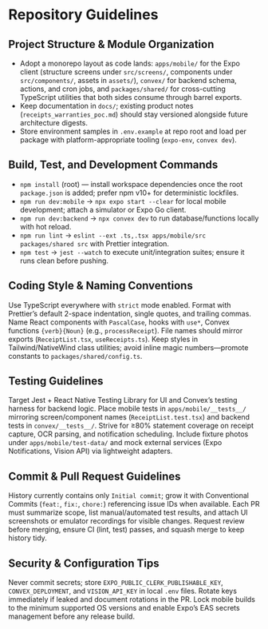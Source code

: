 # Repository Guidelines

## Project Structure & Module Organization
- Adopt a monorepo layout as code lands: `apps/mobile/` for the Expo client (structure screens under `src/screens/`, components under `src/components/`, assets in `assets/`), `convex/` for backend schema, actions, and cron jobs, and `packages/shared/` for cross-cutting TypeScript utilities that both sides consume through barrel exports.
- Keep documentation in `docs/`; existing product notes (`receipts_warranties_poc.md`) should stay versioned alongside future architecture digests.
- Store environment samples in `.env.example` at repo root and load per package with platform-appropriate tooling (`expo-env`, `convex dev`).

## Build, Test, and Development Commands
- `npm install` (root) — install workspace dependencies once the root `package.json` is added; prefer npm v10+ for deterministic lockfiles.
- `npm run dev:mobile` → `npx expo start --clear` for local mobile development; attach a simulator or Expo Go client.
- `npm run dev:backend` → `npx convex dev` to run database/functions locally with hot reload.
- `npm run lint` → `eslint --ext .ts,.tsx apps/mobile/src packages/shared src` with Prettier integration.
- `npm test` → `jest --watch` to execute unit/integration suites; ensure it runs clean before pushing.

## Coding Style & Naming Conventions
Use TypeScript everywhere with `strict` mode enabled. Format with Prettier’s default 2-space indentation, single quotes, and trailing commas. Name React components with `PascalCase`, hooks with `use*`, Convex functions `{verb}{Noun}` (e.g., `processReceipt`). File names should mirror exports (`ReceiptList.tsx`, `useReceipts.ts`). Keep styles in Tailwind/NativeWind class utilities; avoid inline magic numbers—promote constants to `packages/shared/config.ts`.

## Testing Guidelines
Target Jest + React Native Testing Library for UI and Convex’s testing harness for backend logic. Place mobile tests in `apps/mobile/__tests__/` mirroring screen/component names (`ReceiptList.test.tsx`) and backend tests in `convex/__tests__/`. Strive for ≥80% statement coverage on receipt capture, OCR parsing, and notification scheduling. Include fixture photos under `apps/mobile/test-data/` and mock external services (Expo Notifications, Vision API) via lightweight adapters.

## Commit & Pull Request Guidelines
History currently contains only `Initial commit`; grow it with Conventional Commits (`feat:`, `fix:`, `chore:`) referencing issue IDs when available. Each PR must summarize scope, list manual/automated test results, and attach UI screenshots or emulator recordings for visible changes. Request review before merging, ensure CI (lint, test) passes, and squash merge to keep history tidy.

## Security & Configuration Tips
Never commit secrets; store `EXPO_PUBLIC_CLERK_PUBLISHABLE_KEY`, `CONVEX_DEPLOYMENT`, and `VISION_API_KEY` in local `.env` files. Rotate keys immediately if leaked and document rotations in the PR. Lock mobile builds to the minimum supported OS versions and enable Expo’s EAS secrets management before any release build.
